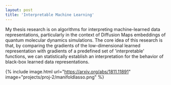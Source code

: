 ```yaml
---
layout: post
title: 'Interpretable Machine Learning'
---
```


My thesis research is on algorithms for interpreting machine-learned data representations, particularly in the context of Diffusion Maps embeddings of quantum molecular dynamics simulations. The core idea of this research is that, by comparing the gradients of the low-dimensional learned representation with gradients of a predefined set of 'interpretable' functions, we can statistically establish an interpretation for the behavior of black-box learned data representations.

{% include image.html url="https://arxiv.org/abs/1811.11891" image="projects/proj-2/manifoldlasso.png" %}
